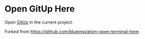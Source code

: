 # Open GitUp Here

Open [GitUp](http://gitup.co/) in the current project.

Forked from <https://github.com/blueimp/atom-open-terminal-here>.
